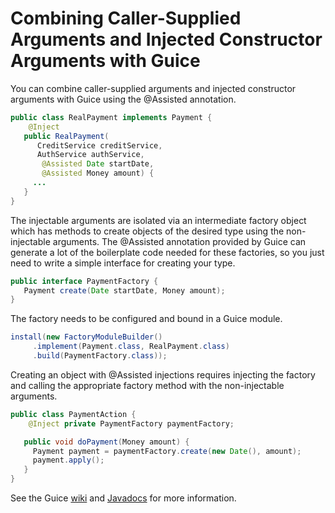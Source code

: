# Combining Caller-Supplied Arguments and Injected Constructor Arguments with Guice

You can combine caller-supplied arguments and injected constructor arguments with Guice using the @Assisted annotation.

```java
public class RealPayment implements Payment {
    @Inject
   public RealPayment(
      CreditService creditService,
      AuthService authService,
       @Assisted Date startDate,
       @Assisted Money amount) {
     ...
   }
}
```

The injectable arguments are isolated via an intermediate factory object which has methods to create objects of the desired type using the non-injectable arguments. The @Assisted annotation provided by Guice can generate a lot of the boilerplate code needed for these factories, so you just need to write a simple interface for creating your type.

```java
public interface PaymentFactory {
   Payment create(Date startDate, Money amount);
}
```
The factory needs to be configured and bound in a Guice module.

```java
install(new FactoryModuleBuilder()
     .implement(Payment.class, RealPayment.class)
     .build(PaymentFactory.class));
```

Creating an object with @Assisted injections requires injecting the factory and calling the appropriate factory method with the non-injectable arguments.

```java
public class PaymentAction {
    @Inject private PaymentFactory paymentFactory;

   public void doPayment(Money amount) {
     Payment payment = paymentFactory.create(new Date(), amount);
     payment.apply();
   }
}
```

See the Guice [wiki](https://github.com/google/guice/wiki/AssistedInject) and [Javadocs](http://google.github.io/guice/api-docs/latest/javadoc/com/google/inject/assistedinject/FactoryModuleBuilder.html) for more information.
